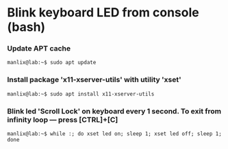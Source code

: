 # Blink keyboard LED from console (bash)

### Update APT cache
```
manlix@lab:~$ sudo apt update
```

### Install package 'x11-xserver-utils' with utility 'xset'
```
manlix@lab:~$ sudo apt install x11-xserver-utils
```

### Blink led 'Scroll Lock' on keyboard every 1 second. To exit from infinity loop — press [CTRL]+[C]
```
manlix@lab:~$ while :; do xset led on; sleep 1; xset led off; sleep 1; done
```
